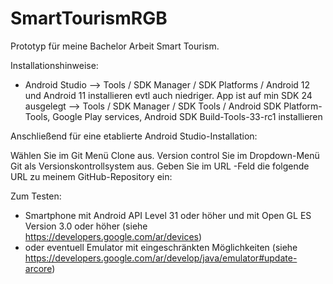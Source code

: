 # SmartTourismRGB

 Prototyp für meine Bachelor Arbeit Smart Tourism.
 
 
 
 
 
 Installationshinweise:
 
 - Android Studio
  --> Tools / SDK Manager / SDK Platforms / Android 12 und Android 11 installieren evtl auch niedriger. App ist auf min SDK 24 ausgelegt
  --> Tools / SDK Manager / SDK Tools / Android SDK Platform-Tools, Google Play services, Android SDK Build-Tools-33-rc1 installieren
 
Anschließend für eine etablierte Android Studio-Installation:

Wählen Sie im Git Menü Clone aus.
Version control Sie im Dropdown-Menü Git als Versionskontrollsystem aus.
Geben Sie im URL -Feld die folgende URL zu meinem GitHub-Repository ein:

 
 Zum Testen:
 - Smartphone mit Android API Level 31 oder höher und mit Open GL ES Version 3.0 oder höher (siehe https://developers.google.com/ar/devices)
 - oder eventuell Emulator mit eingeschränkten Möglichkeiten (siehe https://developers.google.com/ar/develop/java/emulator#update-arcore)
 
 
 
 
